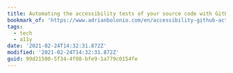 ```yaml
---
title: Automating the accessibility tests of your source code with GitHub Actions
bookmark_of: 'https://www.adrianbolonio.com/en/accessibility-github-actions/'
tags:
  - tech
  - a11y
date: '2021-02-24T14:32:31.872Z'
modified: '2021-02-24T14:32:31.872Z'
guid: 99d21500-5f34-4f08-bfe9-1a779c0154fe
---
```

 
